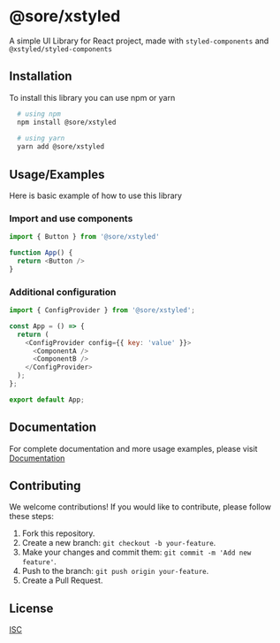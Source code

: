 
# @sore/xstyled

A simple UI Library for React project, made with `styled-components` and `@xstyled/styled-components`


## Installation

To install this library you can use npm or yarn

```bash
  # using npm
  npm install @sore/xstyled
  
  # using yarn
  yarn add @sore/xstyled
```

    
## Usage/Examples

Here is basic example of how to use this library

### Import and use components

```javascript
import { Button } from '@sore/xstyled'

function App() {
  return <Button />
}
```

### Additional configuration

```javascript
import { ConfigProvider } from '@sore/xstyled';

const App = () => {
  return (
    <ConfigProvider config={{ key: 'value' }}>
      <ComponentA />
      <ComponentB />
    </ConfigProvider>
  );
};

export default App;
```
## Documentation

For complete documentation and more usage examples, please visit [Documentation](https://linktodocumentation)


## Contributing

We welcome contributions! If you would like to contribute, please follow these steps:

1. Fork this repository.
2. Create a new branch: `git checkout -b your-feature`.
3. Make your changes and commit them: `git commit -m 'Add new feature'`.
4. Push to the branch: `git push origin your-feature`.
5. Create a Pull Request.


## License

[ISC](https://choosealicense.com/licenses/ISC/)

